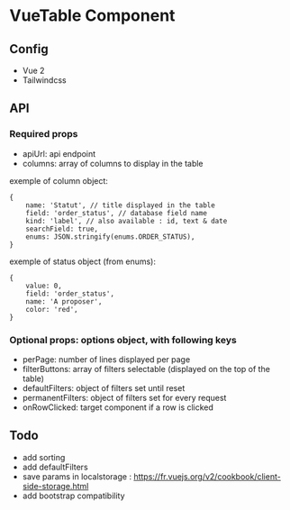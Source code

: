 # VueTable Component

## Config

- Vue 2
- Tailwindcss

## API

### Required props

- apiUrl: api endpoint
- columns: array of columns to display in the table

exemple of column object:
```
{
    name: 'Statut', // title displayed in the table
    field: 'order_status', // database field name
    kind: 'label', // also available : id, text & date
    searchField: true,
    enums: JSON.stringify(enums.ORDER_STATUS),
}
```

exemple of status object (from enums):
```
{
    value: 0,
    field: 'order_status',
    name: 'A proposer',
    color: 'red',
}
```

### Optional props: options object, with following keys

- perPage: number of lines displayed per page
- filterButtons: array of filters selectable (displayed on the top of the table)
- defaultFilters: object of filters set until reset
- permanentFilters: object of filters set for every request
- onRowClicked: target component if a row is clicked

## Todo

- add sorting
- add defaultFilters
- save params in localstorage : https://fr.vuejs.org/v2/cookbook/client-side-storage.html
- add bootstrap compatibility
